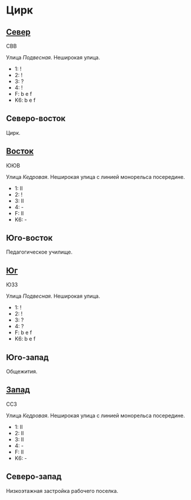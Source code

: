 # Цирк

## [Север](./585062.md)

СВВ

Улица *Подвесная*.
Неширокая улица.

* 1:    !
* 2:    !
* 3:    ?
* 4:    !
* F:    b   e   f
* K6:   b   e   f

## Северо-восток

Цирк.

## [Восток](./590070.md)

ЮЮВ

Улица *Кедровая*.
Неширокая улица с линией монорельса посередине.

* 1:    II
* 2:    !
* 3:    II
* 4:    -
* F:    II
* K6:   -

## Юго-восток

Педагогическое училище.

## [Юг](./585075.md)

ЮЗЗ

Улица *Подвесная*.
Неширокая улица.

* 1:    !
* 2:    !
* 3:    ?
* 4:    ?
* F:    b   e   f
* K6:   b   e   f

## Юго-запад

Общежития.

## [Запад](./580070.md)

ССЗ

Улица *Кедровая*.
Неширокая улица с линией монорельса посередине.

* 1:    II
* 2:    II
* 3:    II
* 4:    -
* F:    II
* K6:   -

## Северо-запад

Низкоэтажная застройка рабочего поселка.
